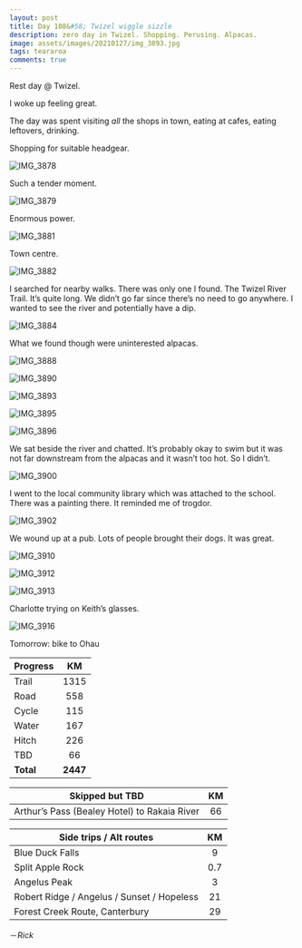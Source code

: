 ```yaml
---
layout: post
title: Day 108&#58; Twizel wiggle sizzle 
description: zero day in Twizel. Shopping. Perusing. Alpacas. 
image: assets/images/20210127/img_3893.jpg
tags: teararoa
comments: true
---
```


Rest day @ Twizel. 

I woke up feeling great. 

The day was spent visiting _all_ the shops in town, eating at cafes, eating leftovers, drinking. 

Shopping for suitable headgear. 

![IMG_3878](/assets/images/20210127/img_3878.jpg)

Such a tender moment. 

![IMG_3879](/assets/images/20210127/img_3879.jpg)

Enormous power. 

![IMG_3881](/assets/images/20210127/img_3881.jpg)

Town centre. 

![IMG_3882](/assets/images/20210127/img_3882.jpg)

I searched for nearby walks. There was only one I found. The Twizel River Trail. It’s quite long. We didn’t go far since there’s no need to go anywhere. I wanted to see the river and potentially have a dip. 

![IMG_3884](/assets/images/20210127/img_3884.jpg)

What we found though were uninterested alpacas. 

![IMG_3888](/assets/images/20210127/img_3888.jpg)

![IMG_3890](/assets/images/20210127/img_3890.jpg)

![IMG_3893](/assets/images/20210127/img_3893.jpg)

![IMG_3895](/assets/images/20210127/img_3895.jpg)

![IMG_3896](/assets/images/20210127/img_3896.jpg)

We sat beside the river and chatted. It’s probably okay to swim but it was not far downstream from the alpacas and it wasn’t too hot. So I didn’t. 

![IMG_3900](/assets/images/20210127/img_3900.jpg)

I went to the local community library which was attached to the school. There was a painting there. It reminded me of trogdor. 

![IMG_3902](/assets/images/20210127/img_3902.jpg)

We wound up at a pub. Lots of people brought their dogs. It was great. 

![IMG_3910](/assets/images/20210127/img_3910.jpg)

![IMG_3912](/assets/images/20210127/img_3912.jpg)

![IMG_3913](/assets/images/20210127/img_3913.jpg)

Charlotte trying on Keith’s glasses. 

![IMG_3916](/assets/images/20210127/img_3916.jpg)

Tomorrow: bike to Ohau

| Progress | KM |
| ---- |:----:|
| Trail | 1315 |
| Road | 558 |
| Cycle | 115 |
| Water | 167 |
| Hitch | 226 |
| TBD | 66 |
| **Total** | **2447** |

| Skipped but TBD | KM |
| ---- |:----:|
| Arthur’s Pass (Bealey Hotel) to Rakaia River | 66 |

| Side trips / Alt routes | KM |
| ---- |:----:|
| Blue Duck Falls | 9 |
| Split Apple Rock | 0.7 |
| Angelus Peak | 3 |
| Robert Ridge / Angelus / Sunset / Hopeless | 21 |
| Forest Creek Route, Canterbury | 29 |


－_Rick_